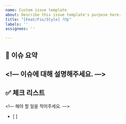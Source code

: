 ```yaml
---
name: Custom issue template
about: Describe this issue template's purpose here.
title: "[Feat/Fix/Style] 기능"
labels: ''
assignees: ''

---
```


## 🧸 이슈 요약
<!— 이슈에 대해 설명해주세요. —>
- 


## ✅ 체크 리스트
<!— 해야 할 일을 적어주세요. —>
- [ ]
